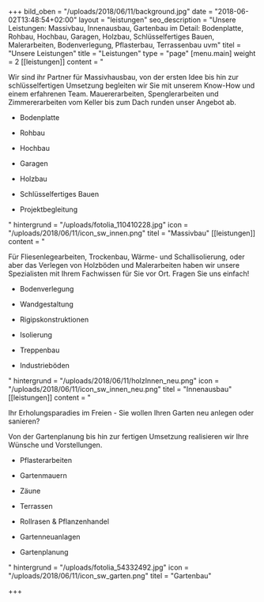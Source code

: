 +++
bild_oben = "/uploads/2018/06/11/background.jpg"
date = "2018-06-02T13:48:54+02:00"
layout = "leistungen"
seo_description = "Unsere Leistungen: Massivbau, Innenausbau, Gartenbau im Detail: Bodenplatte, Rohbau, Hochbau, Garagen, Holzbau, Schlüsselfertiges Bauen, Malerarbeiten, Bodenverlegung, Pflasterbau, Terrassenbau uvm"
titel = "Unsere Leistungen"
title = "Leistungen"
type = "page"
[menu.main]
weight = 2
[[leistungen]]
content = "<p>Wir sind ihr Partner für Massivhausbau, von der ersten Idee bis hin zur schlüsselfertigen Umsetzung begleiten wir Sie mit unserem Know-How und einem erfahrenen Team. Mauererarbeiten, Spenglerarbeiten und Zimmererarbeiten vom Keller bis zum Dach runden unser Angebot ab.</p><ul><li><p>Bodenplatte</p></li><li><p>Rohbau</p></li><li><p>Hochbau</p></li><li><p>Garagen</p></li><li><p>Holzbau</p></li><li><p>Schlüsselfertiges Bauen</p></li><li><p>Projektbegleitung</p></li></ul>"
hintergrund = "/uploads/fotolia_110410228.jpg"
icon = "/uploads/2018/06/11/icon_sw_innen.png"
titel = "Massivbau"
[[leistungen]]
content = "<p>Für Fliesenlegearbeiten, Trockenbau, Wärme- und Schallisolierung, oder aber das Verlegen von Holzböden und Malerarbeiten haben wir unsere Spezialisten mit Ihrem Fachwissen für Sie vor Ort. Fragen Sie uns einfach!</p><ul><li><p>Bodenverlegung</p></li><li><p>Wandgestaltung</p></li><li><p>Rigipskonstruktionen</p></li><li><p>Isolierung</p></li><li><p>Treppenbau</p></li><li><p>Industrieböden</p></li></ul>"
hintergrund = "/uploads/2018/06/11/holzInnen_neu.png"
icon = "/uploads/2018/06/11/icon_sw_innen_neu.png"
titel = "Innenausbau"
[[leistungen]]
content = "<p>Ihr Erholungsparadies im Freien - Sie wollen Ihren Garten neu anlegen oder sanieren?</p><p>Von der Gartenplanung bis hin zur fertigen Umsetzung realisieren wir Ihre Wünsche und Vorstellungen.</p><ul><li><p>Pflasterarbeiten</p></li><li><p>Gartenmauern</p></li><li><p>Zäune</p></li><li><p>Terrassen</p></li><li><p>Rollrasen &amp; Pflanzenhandel</p></li><li><p>Gartenneuanlagen</p></li><li><p>Gartenplanung</p></li></ul>"
hintergrund = "/uploads/fotolia_54332492.jpg"
icon = "/uploads/2018/06/11/icon_sw_garten.png"
titel = "Gartenbau"

+++
